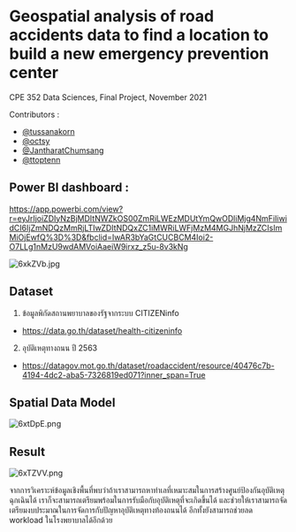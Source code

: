 # Geospatial analysis of road accidents data to find a location to build a new emergency prevention center

CPE 352 Data Sciences, Final Project, November 2021

Contributors :
- [@tussanakorn](https://github.com/tussanakorn)
- [@octsy](https://github.com/octsy)
- [@JantharatChumsang](https://github.com/JantharatChumsang)
- [@ttoptenn](https://github.com/ttoptenn)

## Power BI dashboard :
https://app.powerbi.com/view?r=eyJrIjoiZDIyNzBjMDItNWZkOS00ZmRiLWEzMDUtYmQwODliMjg4NmFiIiwidCI6IjZmNDQzMmRjLTIwZDItNDQxZC1iMWRiLWFjMzM4MGJhNjMzZCIsImMiOjEwfQ%3D%3D&fbclid=IwAR3bYaGtCUCBCM4Ioi2-O7LLg1nMzU9wdAMVoiAaeiW9irxz_z5u-8v3kNg

![6xkZVb.jpg](https://sv1.picz.in.th/images/2021/12/01/6xkZVb.jpg)

## Dataset
1. ข้อมูลพิกัดสถานพยาบาลของรัฐจากระบบ CITIZENinfo
- https://data.go.th/dataset/health-citizeninfo

2. อุบัติเหตุทางถนน ปี 2563
- https://datagov.mot.go.th/dataset/roadaccident/resource/40476c7b-4194-4dc2-aba5-7326819ed071?inner_span=True

## Spatial Data Model
![6xtDpE.png](https://sv1.picz.in.th/images/2021/12/01/6xtDpE.png)

## Result
![6xTZVV.png](https://sv1.picz.in.th/images/2021/12/01/6xTZVV.png)

จากการวิเคราะห์ข้อมูลเชิงพื้นที่พบว่าถ้าเราสามารถหาทำเลที่เหมาะสมในการสร้างศูนย์ป้องกันอุบัติเหตุฉุกเฉินได้ เราก็จะสามารถเตรียมพร้อมในการรับมือกับอุบัติเหตุที่จะเกิดขึ้นได้ 
และช่วยให้เราสามารถจัดเตรียมงบประมาณในการจัดการกับปัญหาอุบัติเหตุทางท้องถนนได้ อีกทั้งยังสามารถช่วยลด workload ในโรงพยาบาลได้อีกด้วย
